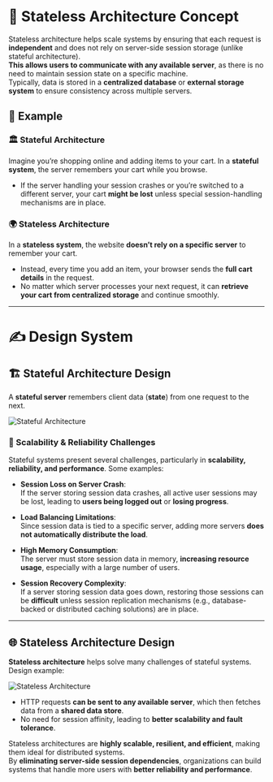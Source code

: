 # 🛫 Stateless Architecture Concept  

Stateless architecture helps scale systems by ensuring that each request is **independent** and does not rely on server-side session storage (unlike stateful architecture).  
**This allows users to communicate with any available server**, as there is no need to maintain session state on a specific machine.  
Typically, data is stored in a **centralized database** or **external storage system** to ensure consistency across multiple servers.  

## 📑 Example  

### 🏛️ Stateful Architecture  
Imagine you’re shopping online and adding items to your cart. In a **stateful system**, the server remembers your cart while you browse.  
- If the server handling your session crashes or you’re switched to a different server, your cart **might be lost** unless special session-handling mechanisms are in place.  

### 🌍 Stateless Architecture  
In a **stateless system**, the website **doesn’t rely on a specific server** to remember your cart.  
- Instead, every time you add an item, your browser sends the **full cart details** in the request.  
- No matter which server processes your next request, it can **retrieve your cart from centralized storage** and continue smoothly.  

---

# ✍️ Design System  

## 🏗️ Stateful Architecture Design  
A **stateful server** remembers client data (**state**) from one request to the next.  

![Stateful Architecture](https://github.com/user-attachments/assets/83d12dbc-4642-4ef7-ad04-c69dff2b28af)  

### 🚨 Scalability & Reliability Challenges  
Stateful systems present several challenges, particularly in **scalability, reliability, and performance**. Some examples:  

- **Session Loss on Server Crash**:  
  If the server storing session data crashes, all active user sessions may be lost, leading to **users being logged out** or **losing progress**.  

- **Load Balancing Limitations**:  
  Since session data is tied to a specific server, adding more servers **does not automatically distribute the load**.  

- **High Memory Consumption**:  
  The server must store session data in memory, **increasing resource usage**, especially with a large number of users.  

- **Session Recovery Complexity**:  
  If a server storing session data goes down, restoring those sessions can be **difficult** unless session replication mechanisms (e.g., database-backed or distributed caching solutions) are in place.  

---

## 🌐 Stateless Architecture Design  
**Stateless architecture** helps solve many challenges of stateful systems.  
Design example:  

![Stateless Architecture](https://github.com/user-attachments/assets/60a18f59-29fe-48c7-89e9-d57f4496f496)  

- HTTP requests **can be sent to any available server**, which then fetches data from a **shared data store**.  
- No need for session affinity, leading to **better scalability and fault tolerance**.  

Stateless architectures are **highly scalable, resilient, and efficient**, making them ideal for distributed systems.  
By **eliminating server-side session dependencies**, organizations can build systems that handle more users with **better reliability and performance**.  


